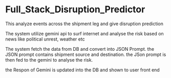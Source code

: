 # Full_Stack_Disruption_Predictor
This analyze events across the shipment leg and give disruption prediction

The system utilize gemini api to surf internet and analyse the risk based on news like political unrest, weather etc

The system fetch the data from DB and convert into JSON Prompt. the JSON prompt contains shipment source and destination. the JSon prompt is then fed to the gemini to analyse the risk.

the Respon of Gemini is updated into the DB and shown to user front end
